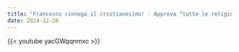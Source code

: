 ```yaml
---
title: "Francesco rinnega il cristianesimo! - Approva “tutte le religioni”"
date: 2024-12-20
---
```


{{< youtube yacGWqqnmxc >}}
